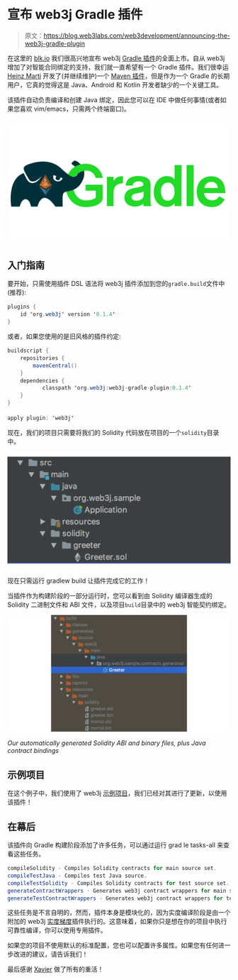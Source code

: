 # 宣布 web3j Gradle 插件

> 原文：<https://blog.web3labs.com/web3development/announcing-the-web3j-gradle-plugin>

在这里的 [blk.io](https://blk.io/) 我们很高兴地宣布 web3j [Gradle 插件](https://github.com/web3j/web3j-gradle-plugin)的全面上市。自从 web3j 增加了对智能合同绑定的支持，我们就一直希望有一个 Gradle 插件。我们很幸运 [Heinz Marti](https://github.com/h2mch) 开发了(并继续维护)一个 [Maven 插件](https://github.com/web3j/web3j-maven-plugin)，但是作为一个 Gradle 的长期用户，它真的觉得这是 Java、Android 和 Kotlin 开发者缺少的一个关键工具。

该插件自动负责编译和创建 Java 绑定，因此您可以在 IDE 中做任何事情(或者如果您喜欢 vim/emacs，只需两个终端窗口)。

## ![Web3j Gradle plugin](img/16639deca75704da8a9865706d40dff8.png)

## 入门指南

要开始，只需使用插件 DSL 语法将 web3j 插件添加到您的`gradle.build`文件中(推荐):

```java
plugins {
    id 'org.web3j' version '0.1.4'
}
```

或者，如果您使用的是旧风格的插件约定:

```java
buildscript {
    repositories {
        mavenCentral()
    }
    dependencies {
           classpath 'org.web3j:web3j-gradle-plugin:0.1.4'
    }
}

apply plugin: 'web3j'
```

现在，我们的项目只需要将我们的 Solidity 代码放在项目的一个`solidity`目录中。

![Run gradlew build](img/c64ff02d30ee31f4ed0fb2542c825d3c.png)

现在只需运行 gradlew build 让插件完成它的工作！

当插件作为构建阶段的一部分运行时，您可以看到由 Solidity 编译器生成的 Solidity 二进制文件和 ABI 文件，以及项目`build`目录中的 web3j 智能契约绑定。

![Solidity ABI and binary files, plus Java contract bindings](img/3732f30ece22c0246c328007c20cfc08.png)

*Our automatically generated Solidity ABI and binary files, plus Java contract bindings*

## 示例项目

在这个例子中，我们使用了 web3j [示例项目](https://github.com/web3j/sample-project-gradle)，我们已经对其进行了更新，以使用该插件！

## 在幕后

该插件向 Gradle 构建阶段添加了许多任务，可以通过运行 grad le tasks-all 来查看这些任务。

```java
compileSolidity - Compiles Solidity contracts for main source set.
compileTestJava - Compiles test Java source.
compileTestSolidity - Compiles Solidity contracts for test source set.
generateContractWrappers - Generates web3j contract wrappers for main source set.
generateTestContractWrappers - Generates web3j contract wrappers for test source set.
```

这些任务是不言自明的，然而，插件本身是模块化的，因为实度编译阶段是由一个附加的 web3j [实度梯度](https://github.com/web3j/solidity-gradle-plugin)插件执行的。这意味着，如果你只是想在你的项目中执行可靠性编译，你可以使用专用插件。

如果您的项目不使用默认的标准配置，您也可以配置许多属性。如果您有任何进一步改进的建议，请告诉我们！

最后感谢 [Xavier](https://github.com/xaviarias) 做了所有的重活！